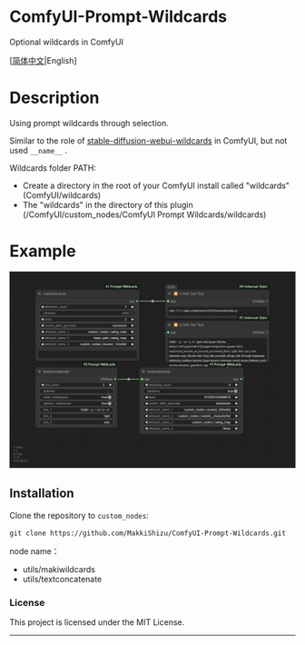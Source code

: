 # ComfyUI-Prompt-Wildcards

Optional wildcards in ComfyUI

[[简体中文](README-zh.md)|English]

# Description

Using prompt wildcards through selection.

Similar to the role of [stable-diffusion-webui-wildcards](https://github.com/AUTOMATIC1111/stable-diffusion-webui-wildcards) in ComfyUI, but not used `__name__` .

Wildcards folder PATH:

* Create a directory in the root of your ComfyUI install called "wildcards" (ComfyUI/wildcards)
* The "wildcards"  in the directory of this plugin (/ComfyUI/custom_nodes/ComfyUI Prompt Wildcards/wildcards)

# Example

![image](./example/ComfyUI-Prompt-Wildcards.png)

## Installation

Clone the repository to `custom_nodes`:

```
git clone https://github.com/MakkiShizu/ComfyUI-Prompt-Wildcards.git
```

node name：

- utils/makiwildcards
- utils/textconcatenate

### License

This project is licensed under the MIT License.

<hr>
